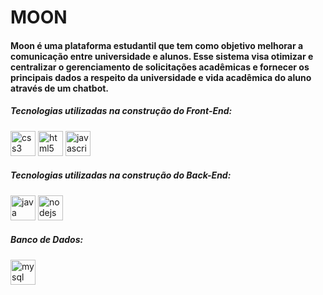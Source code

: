 <h1 align="left">MOON</h1>
<h4 align="left">Moon é uma plataforma estudantil que tem como objetivo melhorar a comunicação entre universidade e alunos. Esse sistema visa otimizar e centralizar o gerenciamento de solicitações acadêmicas e fornecer os principais dados a respeito da universidade e vida acadêmica do aluno através de um chatbot.</h4>

<h5>Tecnologias utilizadas na construção do Front-End:</h5>
<p align="left"><img src="https://devicons.github.io/devicon/devicon.git/icons/css3/css3-original-wordmark.svg" alt="css3" width="40" height="40"/> <img src="https://devicons.github.io/devicon/devicon.git/icons/html5/html5-original-wordmark.svg" alt="html5" width="40" height="40"/> <img src="https://devicons.github.io/devicon/devicon.git/icons/javascript/javascript-original.svg" alt="javascript" width="40" height="40"/></p>

<h5>Tecnologias utilizadas na construção do Back-End:</h5>
<p align="left"><img src="https://devicons.github.io/devicon/devicon.git/icons/java/java-original-wordmark.svg" alt="java" width="40" height="40"/> <img src="https://devicons.github.io/devicon/devicon.git/icons/nodejs/nodejs-original-wordmark.svg" alt="nodejs" width="40" height="40"/></p>

<h5>Banco de Dados:</h5>
<p align="left"><img src="https://devicons.github.io/devicon/devicon.git/icons/mysql/mysql-original-wordmark.svg" alt="mysql" width="40" height="40"/></p>
